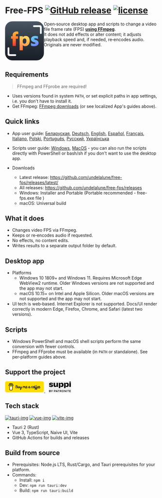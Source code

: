 # Free‑FPS [![GitHub release][release-img]][release-url]  [![license][license-url]](LICENSE)

<img src="app/src/md/logo.png" alt="Free‑FPS logo" align="left" width="128" style="border-radius: 24px;">

Open‑source desktop app and scripts to change a video file frame rate \(FPS\) <ins>**using FFmpeg**</ins>. <br/>
It does not add effects or alter content; it adjusts playback speed and, if needed, re‑encodes audio. <br/>
Originals are never modified.

<br/><br/>

## Requirements
> FFmpeg and FFprobe are required!
   - Uses versions found in system `PATH`, or set explicit paths in app settings, i.e. you don't have to install it.
   - Get FFmpeg: [FFmpeg downloads](https://ffmpeg.org/download.html) (or see localized App's guides above).
      

## Quick links

- App user guide: 
  [Беларуская](app/src/md/by.MD), [Deutsch](app/src/md/de.MD), [English](app/src/md/en.MD), [Español](app/src/md/es.MD),
  [Français](app/src/md/fr.MD), [Italiano](app/src/md/it.MD), [Polski](app/src/md/pl.MD), [Português](app/src/md/pt.MD),
  [Русский](app/src/md/ru.MD), [Українська](app/src/md/ua.MD)

- Scripts user guide: [Windows](scripts/win/README.md), [MacOS](scripts/unix/README.md) - you can also run the scripts directly with PowerShell or bash/sh if you don't want to use the desktop app.

- Downloads
    - Latest release: https://github.com/undelalune/free-fps/releases/latest/
    - All releases: https://github.com/undelalune/free-fps/releases
    - Windows: Installer and Portable \(Portable recommended - free-fps.exe file \)
    - macOS: Universal build

## What it does

- Changes video FPS via FFmpeg.
- Keeps or re‑encodes audio if requested.
- No effects, no content edits.
- Writes results to a separate output folder by default.

## Desktop app

- Platforms
    - Windows 10 1809\+ and Windows 11. Requires Microsoft Edge WebView2 runtime. Older Windows versions are not supported and the app may not start.
    - macOS 10.15\+ on Intel and Apple Silicon. Older macOS versions are not supported and the app may not start.
- UI tech is web‑based. Internet Explorer is not supported. Docs/UI render correctly in modern Edge, Firefox, Chrome, and Safari \(latest two versions\).

## Scripts

- Windows PowerShell and macOS shell scripts perform the same conversion with fewer controls.
- FFmpeg and FFprobe must be available (in `PATH` or standalone). See per‑platform guides above.

## Support the project

<a href="https://buymeacoffee.com/undelalune" target="_blank" rel="noopener">
  <img src="app/src/md/bmc-logo.svg" alt="Buy Me a Coffee" height="36">
</a>
&nbsp;&nbsp;
<a href="https://suppi.pl/undelalune" target="_blank" rel="noopener">
  <img src="app/src/md/suppi-logo.svg" alt="Suppi" height="36">
</a>

## Tech stack
[![tauri-img]][tauri-url] [![vue-img]][vue-url] [![vite-img]][vite-url] 
- Tauri 2 \(Rust\)
- Vue 3, TypeScript, Naive UI, Vite
- GitHub Actions for builds and releases

## Build from source

- Prerequisites: Node.js LTS, Rust/Cargo, and Tauri prerequisites for your platform.
- Commands:
    - Install: `npm i`
    - Dev: `npm run tauri:dev`
    - Build: `npm run tauri:build`

[release-img]:     https://img.shields.io/github/v/release/undelalune/free-fps
[release-url]:     https://github.com/undelalune/free-fps/releases/latest/
[license-url]:     https://img.shields.io/github/license/dec0dOS/amazing-github-template.svg?style=flat-rounded
[tauri-img]:       https://img.shields.io/badge/Tauri-FFC131?style=for-the-badge&logo=Tauri&logoColor=white
[tauri-url]:       https://tauri.app/
[vue-img]:         https://img.shields.io/badge/Vue%20js-35495E?style=for-the-badge&logo=vuedotjs&logoColor=4FC08D
[vue-url]:         https://vuejs.org/
[vite-img]:        https://img.shields.io/badge/Vite-B73BFE?style=for-the-badge&logo=vite&logoColor=FFD62E
[vite-url]:        https://vite.dev/

